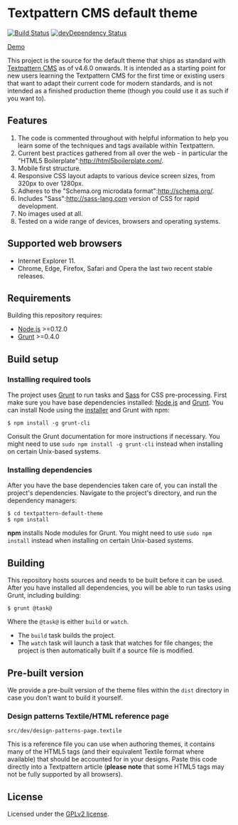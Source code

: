 # Textpattern CMS default theme

[![Build Status](https://travis-ci.org/textpattern/textpattern-default-theme.svg?branch=master)](https://travis-ci.org/textpattern/textpattern-default-theme)
[![devDependency Status](https://david-dm.org/textpattern/textpattern-default-theme/dev-status.svg)](https://david-dm.org/textpattern/textpattern-default-theme#info=devDependencies)

[Demo](http://www.philwareham.co.uk/)

This project is the source for the default theme that ships as standard with [Textpattern CMS](http://textpattern.com) as of v4.6.0 onwards. It is intended as a starting point for new users learning the Textpattern CMS for the first time or existing users that want to adapt their current code for modern standards, and is not intended as a finished production theme (though you could use it as such if you want to).

## Features

1. The code is commented throughout with helpful information to help you learn some of the techniques and tags available within Textpattern.
2. Current best practices gathered from all over the web - in particular the "HTML5 Boilerplate":http://html5boilerplate.com/.
3. Mobile first structure.
4. Responsive CSS layout adapts to various device screen sizes, from 320px to over 1280px.
5. Adheres to the "Schema.org microdata format":http://schema.org/.
6. Includes "Sass":http://sass-lang.com version of CSS for rapid development.
7. No images used at all.
8. Tested on a wide range of devices, browsers and operating systems.

## Supported web browsers

* Internet Explorer 11.
* Chrome, Edge, Firefox, Safari and Opera the last two recent stable releases.

## Requirements

Building this repository requires:

* [Node.js](http://nodejs.org/) >=0.12.0
* [Grunt](http://gruntjs.com/) >=0.4.0

## Build setup

### Installing required tools

The project uses [Grunt](http://gruntjs.com/) to run tasks and [Sass](http://sass-lang.com/) for CSS pre-processing. First make sure you have base dependencies installed: [Node.js](http://nodejs.org/) and [Grunt](http://gruntjs.com/). You can install Node using the [installer](https://nodejs.org) and Grunt with npm:

    $ npm install -g grunt-cli

Consult the Grunt documentation for more instructions if necessary. You might need to use `sudo npm install -g grunt-cli` instead when installing on certain Unix-based systems.

### Installing dependencies

After you have the base dependencies taken care of, you can install the project's dependencies. Navigate to the project's directory, and run the dependency managers:

    $ cd textpattern-default-theme
    $ npm install

**npm** installs Node modules for Grunt. You might need to use `sudo npm install` instead when installing on certain Unix-based systems.

## Building

This repository hosts sources and needs to be built before it can be used. After you have installed all dependencies, you will be able to run tasks using Grunt, including building:

    $ grunt @task@

Where the `@task@` is either `build` or `watch`.

* The `build` task builds the project.
* The `watch` task will launch a task that watches for file changes; the project is then automatically built if a source file is modified.

## Pre-built version

We provide a pre-built version of the theme files within the `dist` directory in case you don't want to build it yourself.

### Design patterns Textile/HTML reference page

    src/dev/design-patterns-page.textile

This is a reference file you can use when authoring themes, it contains many of the HTML5 tags (and their equivalent Textile format where available) that should be accounted for in your designs. Paste this code directly into a Textpattern article (**please note** that some HTML5 tags may not be fully supported by all browsers).

## License

Licensed under the [GPLv2 license](https://github.com/textpattern/textpattern-default-theme/blob/master/LICENSE).
